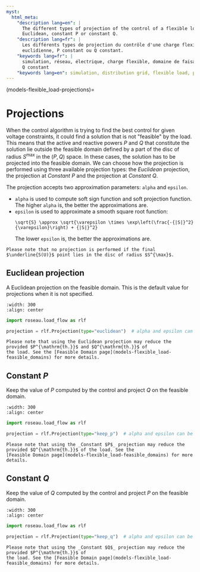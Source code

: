 ```yaml
---
myst:
  html_meta:
    "description lang=en": |
      The different types of projection of the control of a flexible load onto the domain of technical feasibility:
      Euclidean, constant P or constant Q.
    "description lang=fr": |
      Les différents types de projection du contrôle d'une charge flexible sur le domaine de faisabilités technique:
      euclidienne, P constant ou Q constant.
    "keywords lang=fr": |
      simulation, réseau, électrique, charge flexible, domaine de faisabilité, projection, euclidienne, P constant,
      Q constant
    "keywords lang=en": simulation, distribution grid, flexible load, projection, euclidean, constant P, constant Q
---
```


(models-flexible_load-projections)=

# Projections

When the control algorithm is trying to find the best control for given voltage constraints, it
could find a solution that is not "feasible" by the load. This means that the active and reactive
powers $P$ and $Q$ that constitute the solution lie outside the feasible domain defined by a part
of the disc of radius $S^{\max}$ in the $(P, Q)$ space. In these cases, the solution has to be
projected into the feasible domain. We can choose how the projection is performed using three
available projection types:
the _Euclidean_ projection, the projection at _Constant $P$_ and the projection at _Constant $Q$_.

The projection accepts two approximation parameters: `alpha` and `epsilon`.

- `alpha` is used to compute soft sign function and soft projection function. The higher `alpha`
  is, the better the approximations are.
- `epsilon` is used to approximate a smooth square root function:
  ```{math}
  \sqrt{S} \approx \sqrt{\varepsilon \times \exp\left(\frac{-{|S|}^2}{\varepsilon}\right) + {|S|}^2}
  ```
  The lower `epsilon` is, the better the approximations are.

```{important}
Please note that no projection is performed if the final $\underline{S(U)}$ point lies in the disc of radius $S^{\max}$.
```

## Euclidean projection

A Euclidean projection on the feasible domain. This is the default value for projections when it is
not specified.

```{image} /_static/Load/FlexibleLoad/Euclidean_Projection.svg
:width: 300
:align: center
```

```python
import roseau.load_flow as rlf

projection = rlf.Projection(type="euclidean")  # alpha and epsilon can be provided
```

```{important}
Please note that using the Euclidean projection may reduce the provided $P^{\mathrm{th.}}$ and $Q^{\mathrm{th.}}$ of
the load. See the [Feasible Domain page](models-flexible_load-feasible_domains) for more details.
```

## Constant $P$

Keep the value of $P$ computed by the control and project $Q$ on the feasible domain.

```{image} /_static/Load/FlexibleLoad/Constant_P_Projection.svg
:width: 300
:align: center
```

```python
import roseau.load_flow as rlf

projection = rlf.Projection(type="keep_p")  # alpha and epsilon can be provided
```

```{important}
Please note that using the _Constant $P$_ projection may reduce the provided $Q^{\mathrm{th.}}$ of the load. See the
[Feasible Domain page](models-flexible_load-feasible_domains) for more details.
```

## Constant $Q$

Keep the value of $Q$ computed by the control and project $P$ on the feasible domain.

```{image} /_static/Load/FlexibleLoad/Constant_Q_Projection.svg
:width: 300
:align: center
```

```python
import roseau.load_flow as rlf

projection = rlf.Projection(type="keep_q")  # alpha and epsilon can be provided
```

```{important}
Please note that using the _Constant $Q$_ projection may reduce the provided $P^{\mathrm{th.}}$ of
the load. See the [Feasible Domain page](models-flexible_load-feasible_domains) for more details.
```

